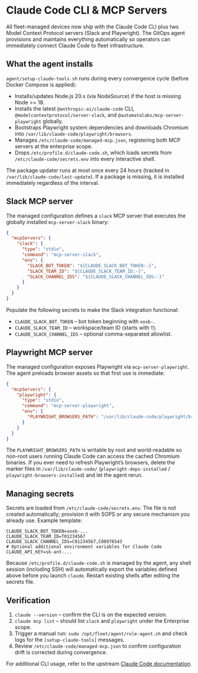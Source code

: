 # Claude Code CLI & MCP Servers

All fleet-managed devices now ship with the Claude Code CLI plus two Model Context Protocol servers (Slack and Playwright).
The GitOps agent provisions and maintains everything automatically so operators can immediately connect Claude Code to
fleet infrastructure.

## What the agent installs

`agent/setup-claude-tools.sh` runs during every convergence cycle (before Docker Compose is applied):

- Installs/updates Node.js 20.x (via NodeSource) if the host is missing Node >= 18.
- Installs the latest `@anthropic-ai/claude-code` CLI, `@modelcontextprotocol/server-slack`, and `@automatalabs/mcp-server-playwright` globally.
- Bootstraps Playwright system dependencies and downloads Chromium into `/var/lib/claude-code/playwright/browsers`.
- Manages `/etc/claude-code/managed-mcp.json`, registering both MCP servers at the enterprise scope.
- Drops `/etc/profile.d/claude-code.sh`, which loads secrets from `/etc/claude-code/secrets.env` into every interactive shell.

The package updater runs at most once every 24 hours (tracked in `/var/lib/claude-code/last-update`). If a package is
missing, it is installed immediately regardless of the interval.

## Slack MCP server

The managed configuration defines a `slack` MCP server that executes the globally installed `mcp-server-slack` binary:

```json
{
  "mcpServers": {
    "slack": {
      "type": "stdio",
      "command": "mcp-server-slack",
      "env": {
        "SLACK_BOT_TOKEN": "${CLAUDE_SLACK_BOT_TOKEN:-}",
        "SLACK_TEAM_ID": "${CLAUDE_SLACK_TEAM_ID:-}",
        "SLACK_CHANNEL_IDS": "${CLAUDE_SLACK_CHANNEL_IDS:-}"
      }
    }
  }
}
```

Populate the following secrets to make the Slack integration functional:

- `CLAUDE_SLACK_BOT_TOKEN` – bot token beginning with `xoxb-`.
- `CLAUDE_SLACK_TEAM_ID` – workspace/team ID (starts with `T`).
- `CLAUDE_SLACK_CHANNEL_IDS` – optional comma-separated allowlist.

## Playwright MCP server

The managed configuration exposes Playwright via `mcp-server-playwright`. The agent preloads browser assets so that
first use is immediate:

```json
{
  "mcpServers": {
    "playwright": {
      "type": "stdio",
      "command": "mcp-server-playwright",
      "env": {
        "PLAYWRIGHT_BROWSERS_PATH": "/var/lib/claude-code/playwright/browsers"
      }
    }
  }
}
```

The `PLAYWRIGHT_BROWSERS_PATH` is writable by root and world-readable so non-root users running Claude Code can access the
cached Chromium binaries. If you ever need to refresh Playwright’s browsers, delete the marker files in
`/var/lib/claude-code/` (`playwright-deps-installed` / `playwright-browsers-installed`) and let the agent rerun.

## Managing secrets

Secrets are loaded from `/etc/claude-code/secrets.env`. The file is not created automatically; provision it with SOPS or
any secure mechanism you already use. Example template:

```env
CLAUDE_SLACK_BOT_TOKEN=xoxb-...
CLAUDE_SLACK_TEAM_ID=T01234567
CLAUDE_SLACK_CHANNEL_IDS=C01234567,C08976543
# Optional additional environment variables for Claude Code
CLAUDE_API_KEY=sk-ant-...
```

Because `/etc/profile.d/claude-code.sh` is managed by the agent, any shell session (including SSH) will automatically
export the variables defined above before you launch `claude`. Restart existing shells after editing the secrets file.

## Verification

1. `claude --version` – confirm the CLI is on the expected version.
2. `claude mcp list` – should list `slack` and `playwright` under the Enterprise scope.
3. Trigger a manual run: `sudo /opt/fleet/agent/role-agent.sh` and check logs for the `[setup-claude-tools]` messages.
4. Review `/etc/claude-code/managed-mcp.json` to confirm configuration drift is corrected during convergence.

For additional CLI usage, refer to the upstream [Claude Code documentation](https://docs.anthropic.com/en/docs/claude-code/overview).
